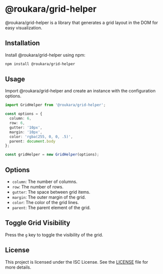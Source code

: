 # @roukara/grid-helper

@roukara/grid-helper is a library that generates a grid layout in the DOM for easy visualization.

## Installation

Install @roukara/grid-helper using npm:

```bash
npm install @roukara/grid-helper
```

## Usage
Import @roukara/grid-helper and create an instance with the configuration options.

```ts
import GridHelper from '@roukara/grid-helper';

const options = {
  column: 6,
  row: 6,
  gutter: '10px',
  margin: '10px',
  color: 'rgba(255, 0, 0, .5)',
  parent: document.body
};

const gridHelper = new GridHelper(options);
```

## Options
- `column`: The number of columns.
- `row`: The number of rows.
- `gutter`: The space between grid items.
- `margin`: The outer margin of the grid.
- `color`: The color of the grid lines.
- `parent`: The parent element of the grid.

## Toggle Grid Visibility
Press the `g` key to toggle the visibility of the grid.

## License
This project is licensed under the ISC License. See the [LICENSE](https://opensource.org/license/isc-license-txt) file for more details.